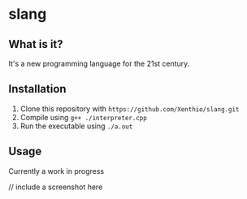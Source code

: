 # slang

## What is it?
It's a new programming language for the 21st century.

## Installation
1. Clone this repository with `https://github.com/Xenthio/slang.git`
2. Compile using `g++ ./interpreter.cpp`
3. Run the executable using `./a.out`

## Usage
Currently a work in progress

// include a screenshot here
